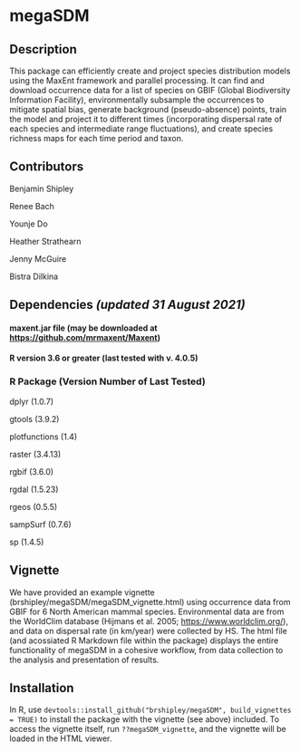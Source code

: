 
<!-- README.md is generated from README.Rmd. Please edit that file -->

# megaSDM

<!-- badges: start -->

<!-- badges: end -->

## Description

This package can efficiently create and project species distribution
models using the MaxEnt framework and parallel processing. It can find
and download occurrence data for a list of species on GBIF (Global
Biodiversity Information Facility), environmentally subsample the
occurrences to mitigate spatial bias, generate background
(pseudo-absence) points, train the model and project it to different
times (incorporating dispersal rate of each species and intermediate
range fluctuations), and create species richness maps for each time
period and taxon.

## Contributors

Benjamin Shipley

Renee Bach

Younje Do

Heather Strathearn

Jenny McGuire

Bistra Dilkina

## Dependencies *(updated 31 August 2021)*

#### maxent.jar file (may be downloaded at <https://github.com/mrmaxent/Maxent>)

#### R version 3.6 or greater (last tested with v. 4.0.5)

### R Package (Version Number of Last Tested)

dplyr (1.0.7)

gtools (3.9.2)

plotfunctions (1.4)

raster (3.4.13)

rgbif (3.6.0)

rgdal (1.5.23)

rgeos (0.5.5)

sampSurf (0.7.6)

sp (1.4.5)

## Vignette

We have provided an example vignette
(brshipley/megaSDM/megaSDM\_vignette.html) using occurrence data from
GBIF for 6 North American mammal species. Environmental data are from
the WorldClim database (Hijmans et al. 2005;
<https://www.worldclim.org/>), and data on dispersal rate (in km/year)
were collected by HS. The html file (and acossiated R Markdown file
within the package) displays the entire functionality of megaSDM in a
cohesive workflow, from data collection to the analysis and presentation
of results.

## Installation

In R, use `devtools::install_github("brshipley/megaSDM", build_vignettes
= TRUE)` to install the package with the vignette (see above) included.
To access the vignette itself, run `??megaSDM_vignette`, and the
vignette will be loaded in the HTML viewer.
